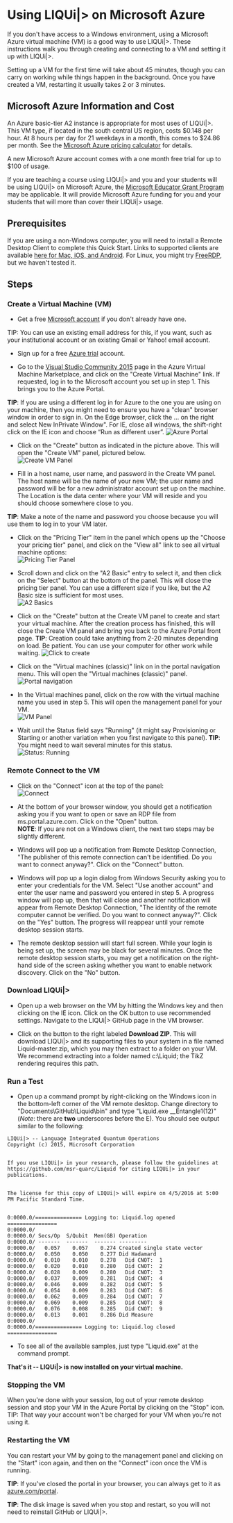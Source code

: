 # Using LIQUi|> on Microsoft Azure

If you don't have access to a Windows environment, using a Microsoft Azure virtual machine (VM) is a good way to use LIQUi|>.
These instructions walk you through creating and connecting to a VM and setting it up with LIQUi|>.

Setting up a VM for the first time will take about 45 minutes, though you can carry on working while things happen in the background.
Once you have created a VM, restarting it usually takes 2 or 3 minutes.

## Microsoft Azure Information and Cost

An Azure basic-tier A2 instance is appropriate for most uses of LIQUi|>.
This VM type, if located in the south central US region, costs $0.148 per hour.
At 8 hours per day for 21 weekdays in a month, this comes to $24.86 per month.
See the [Microsoft Azure pricing calculator](https://azure.microsoft.com/en-us/pricing/calculator/) for details.

A new Microsoft Azure account comes with a one month free trial for up to $100 of usage.

If you are teaching a course using LIQUi|> and you and your students will be using LIQUi|> on Microsoft Azure, the [Microsoft Educator Grant Program](https://www.microsoftazurepass.com/azureu) may be applicable.
It will provide Microsoft Azure funding for you and your students that will more than cover their LIQUi|> usage.

## Prerequisites

If you are using a non-Windows computer, you will need to install a Remote Desktop Client to complete this Quick Start. 
Links to supported clients are available [here for Mac, iOS, and Android](https://technet.microsoft.com/en-us/library/dn473009.aspx). 
For Linux, you might try [FreeRDP](http://www.freerdp.com/), but we haven't tested it.

## Steps

### Create a Virtual Machine (VM)

* Get a free <a href="http://windows.microsoft.com/en-US/windows-live/sign-up-create-account-how" target="_blank">Microsoft account</a> if you don't already have one. 

TIP: You can use an existing email address for this, if you want, such as your institutional account or an existing Gmail or Yahoo! email account.

* Sign up for a free <a href="https://azure.microsoft.com/en-us/pricing/free-trial/" target="_blank">Azure trial</a> account.

* Go to the <a href="http://azure.microsoft.com/en-us/marketplace/partners/microsoft/visualstudiocommunity2015withazuresdk27onwindowsserver2012r2/" target="_blank">Visual Studio Community 2015</a> page in the Azure Virtual Machine Marketplace, and click on the "Create Virtual Machine" link. If requested, log in to the Microsoft account you set up in step 1.  This brings you to the Azure Portal.

**TIP**: If you are using a different log in for Azure to the one you are using on your machine, then you might need to ensure you have a "clean" browser window in order to sign in. On the Edge browser, click the ... on the right and select New InPrivate Window". For IE, close all windows, the shift-right click on the IE icon and choose “Run as different user”.
![Azure Portal](/img/CreateVM.jpg)

* Click on the "Create" button as indicated in the picture above. This will open the "Create VM" panel, pictured below.  
![Create VM Panel](/img/CreateVMPanel.jpg)

* Fill in a host name, user name, and password in the Create VM panel. The host name will be the name of your new VM; the user name and password will be for a new administrator account set up on the machine. The Location is the data center where your VM will reside and you should choose somewhere close to you.

**TIP**: Make a note of the name and password you choose because you will use them to log in to your VM later.

* Click on the "Pricing Tier" item in the panel which opens up the "Choose your pricing tier" panel, and click on the "View all" link to see all virtual machine options:  
![Pricing Tier Panel](/img/PricingTierPanel.jpg)

* Scroll down and click on the "A2 Basic" entry to select it, and then click on the "Select" button at the bottom of the panel. This will close the pricing tier panel. You can use a different size if you like, but the A2 Basic size is sufficient for most uses.  
![A2 Basics](/img/SelectA2Basic.jpg)

* Click on the "Create" button at the Create VM panel to create and start your virtual machine. After the creation process has finished, this will close the Create VM panel and bring you back to the Azure Portal front page. 
**TIP**: Creation could take anything from 2-20 minutes depending on load. Be patient. You can use your computer for other work while waiting.
![Click to create](/img/ClickToCreate.jpg)

* Click on the "Virtual machines (classic)" link on in the portal navigation menu. This will open the "Virtual machines (classic)" panel.  
![Portal navigation](/img/PortalNav.jpg)

* In the Virtual machines panel, click on the row with the virtual machine name you used in step 5. This will open the management panel for your VM.  
![VM Panel](/img/VMPanel.jpg)

* Wait until the Status field says "Running" (it might say Provisioning or Starting or another variation when you first navigate to this panel).
**TIP**: You might need to wait several minutes for this status.  
![Status: Running](/img/StatusRunning.jpg)

### Remote Connect to the VM

* Click on the "Connect" icon at the top of the panel:  
![Connect](/img/Connect.jpg)

* At the bottom of your browser window, you should get a notification asking you if you want to open or save an RDP file from ms.portal.azure.com. Click on the "Open" button.  
**NOTE**: If you are not on a Windows client, the next two steps may be slightly different.

* Windows will pop up a notification from Remote Desktop Connection, "The publisher of this remote connection can't be identified. Do you want to connect anyway?". Click on the "Connect" button.

* Windows will pop up a login dialog from Windows Security asking you to enter your credentials for the VM. Select "Use another account" and enter the user name and password you entered in step 5. A progress window will pop up, then that will close and another notification will appear from Remote Desktop Connection, "The identity of the remote computer cannot be verified. Do you want to connect anyway?". Click on the "Yes" button. The progress will reappear until your remote desktop session starts.

* The remote desktop session will start full screen. While your login is being set up, the screen may be black for several minutes. Once the remote desktop session starts, you may get a notification on the right-hand side of the screen asking whether you want to enable network discovery. Click on the "No" button.

### Download LIQUi|>

* Open up a web browser on the VM by hitting the Windows key and then clicking on the IE icon. Click on the OK button to use recommended settings. Navigate to the LIQUi|> GitHub page in the VM browser.

* Click on the button to the right labeled **Download ZIP**. This will download LIQUi|> and its supporting files to your system in a file named Liquid-master.zip, which you may then extract to a folder on your VM. We recommend extracting into a folder named c:\Liquid; the TikZ rendering requires this path.

### Run a Test

* Open up a command prompt by right-clicking on the Windows icon in the bottom-left corner of the VM remote desktop. Change directory to "Documents\GitHub\Liquid\bin" and type "Liquid.exe __Entangle1(12)" (*Note*: there are **two** underscores before the E). You should see output similar to the following:  
```
LIQUi|> -- Language Integrated Quantum Operations
Copyright (c) 2015, Microsoft Corporation


If you use LIQUi|> in your research, please follow the guidelines at 
https://github.com/msr-quarc/Liquid for citing LIQUi|> in your publications.


The license for this copy of LIQUi|> will expire on 4/5/2016 at 5:00 PM Pacific Standard Time.


0:0000.0/=============== Logging to: Liquid.log opened ================
0:0000.0/
0:0000.0/ Secs/Op  S/Qubit  Mem(GB) Operation
0:0000.0/ -------  -------  ------- ---------
0:0000.0/   0.057    0.057    0.274 Created single state vector
0:0000.0/   0.050    0.050    0.277 Did Hadamard
0:0000.0/   0.010    0.010    0.278   Did CNOT:  1
0:0000.0/   0.020    0.010    0.280   Did CNOT:  2
0:0000.0/   0.028    0.009    0.280   Did CNOT:  3
0:0000.0/   0.037    0.009    0.281   Did CNOT:  4
0:0000.0/   0.046    0.009    0.282   Did CNOT:  5
0:0000.0/   0.054    0.009    0.283   Did CNOT:  6
0:0000.0/   0.062    0.009    0.284   Did CNOT:  7
0:0000.0/   0.069    0.009    0.285   Did CNOT:  8
0:0000.0/   0.076    0.008    0.285   Did CNOT:  9
0:0000.0/   0.013    0.001    0.286 Did Measure
0:0000.0/
0:0000.0/=============== Logging to: Liquid.log closed ================
```
* To see all of the available samples, just type "Liquid.exe" at the command prompt.

**That's it -- LIQUi|> is now installed on your virtual machine.**

### Stopping the VM

When you're done with your session, log out of your remote desktop session and stop your VM in the Azure Portal by clicking on the "Stop" icon.
TIP: That way your account won't be charged for your VM when you're not using it.

### Restarting the VM

You can restart your VM by going to the management panel and clicking on the "Start" icon again, and then on the "Connect" icon once the VM is running.

**TIP**: If you've closed the portal in your browser, you can always get to it as <a href="http://azure.com/portal" target="_blank">azure.com/portal</a>.

**TIP**: The disk image is saved when you stop and restart, so you will not need to reinstall GitHub or LIQUi|>.

